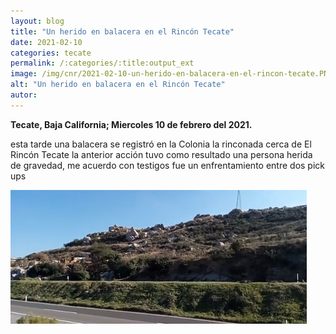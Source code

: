 ```yaml
---
layout: blog
title: "Un herido en balacera en el Rincón Tecate"
date: 2021-02-10
categories: tecate
permalink: /:categories/:title:output_ext
image: /img/cnr/2021-02-10-un-herido-en-balacera-en-el-rincon-tecate.PNG
alt: "Un herido en balacera en el Rincón Tecate"
autor:
---
```


**Tecate, Baja California; Miercoles 10 de febrero del 2021.** 

esta tarde una balacera se registró en la Colonia la rinconada cerca de El Rincón Tecate la anterior acción tuvo como resultado una persona herida de gravedad, me acuerdo con testigos fue un enfrentamiento entre dos pick ups 

<div id="carouselExampleSlidesOnly" class="carousel slide" data-ride="carousel">
  <div class="carousel-inner">
    <div class="carousel-item active">
       <img class="d-block w-100" src="/img/cnr/2021-02-10-un-herido-en-balacera-en-el-rincon-tecate.PNG" loading="lazy"  alt="Un herido en balacera en el Rincón Tecate">
    </div>
  </div>
</div>